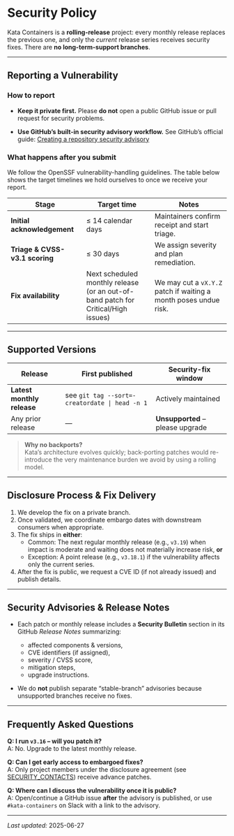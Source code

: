# Security Policy

Kata Containers is a **rolling-release** project: every monthly release replaces the previous one, and only the _current_ release series receives security fixes. There are **no long-term-support branches**.

---

## Reporting a Vulnerability
### How to report

- **Keep it private first.**
  Please **do not** open a public GitHub issue or pull request for security problems.

- **Use GitHub’s built-in security advisory workflow.**
  See GitHub’s official guide:
  [Creating a repository security advisory](https://docs.github.com/en/code-security/security-advisories/working-with-repository-security-advisories/creating-a-repository-security-advisory#creating-a-security-advisory)

### What happens after you submit

We follow the OpenSSF vulnerability-handling guidelines.
The table below shows the target timelines we hold ourselves to once we receive your report.

| Stage | Target time | Notes |
|-------|-------------|-------|
| **Initial acknowledgement** | ≤ 14 calendar days | Maintainers confirm receipt and start triage. |
| **Triage & CVSS-v3.1 scoring** | ≤ 30 days | We assign severity and plan remediation. |
| **Fix availability** | Next scheduled monthly release<br />(or an out-of-band patch for Critical/High issues) | We may cut a `vX.Y.Z` patch if waiting a month poses undue risk. |

---

## Supported Versions

| Release | First published | Security-fix window |
|---------|-----------------|---------------------|
| **Latest monthly release** | see `git tag --sort=-creatordate \| head -n 1` | Actively maintained |
| Any prior release | — | **Unsupported** – please upgrade |

> **Why no backports?**  
> Kata’s architecture evolves quickly; back-porting patches would re-introduce the very maintenance burden we avoid by using a rolling model.

---

## Disclosure Process & Fix Delivery

1. We develop the fix on a private branch.  
2. Once validated, we coordinate embargo dates with downstream consumers when appropriate.  
3. The fix ships in **either**:
   * Common: The next regular monthly release (e.g., `v3.19`) when impact is moderate and waiting does not materially increase risk, **or**
   * Exception: A point release (e.g., `v3.18.1`) if the vulnerability affects only the current series.
4. After the fix is public, we request a CVE ID (if not already issued) and publish details.

---

## Security Advisories & Release Notes

* Each patch or monthly release includes a **Security Bulletin** section in its GitHub *Release Notes* summarizing:
  * affected components & versions,
  * CVE identifiers (if assigned),
  * severity / CVSS score,
  * mitigation steps,
  * upgrade instructions.

* We do **not** publish separate “stable-branch” advisories because unsupported branches receive no fixes.

---

## Frequently Asked Questions

**Q: I run `v3.16` – will you patch it?**  
A: No. Upgrade to the latest monthly release.

**Q: Can I get early access to embargoed fixes?**  
A: Only project members under the disclosure agreement (see [SECURITY_CONTACTS](SECURITY_CONTACTS)) receive advance patches.

**Q: Where can I discuss the vulnerability once it is public?**  
A: Open/continue a GitHub issue **after** the advisory is published, or use `#kata-containers` on Slack with a link to the advisory.

---

*Last updated:* 2025-06-27
